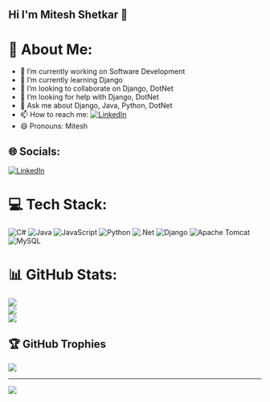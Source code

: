 ## Hi I'm Mitesh Shetkar 👋

# 💫 About Me:

- 🔭 I’m currently working on Software Development
- 🌱 I’m currently learning Django
- 👯 I’m looking to collaborate on Django, DotNet
- 🤔 I’m looking for help with Django, DotNet
- 💬 Ask me about Django, Java, Python, DotNet
- 📫 How to reach me: [![LinkedIn](https://img.shields.io/badge/LinkedIn-%230077B5.svg?logo=linkedin&logoColor=white)](https://linkedin.com/in/mitesh-shetkar-874a1a205) 
- 😄 Pronouns: Mitesh
 <!--
**shetkarmitesh/shetkarmitesh** is a ✨ _special_ ✨ repository because its `README.md` (this file) appears on your GitHub profile.

Here are some ideas to get you started:
- ⚡ Fun fact: ...
# 💫 About Me:
👀 I’m interested in Software Development<br>🌱 I’m currently learning Django<br>💬 Ask me about Django, Java, Python, DotNet<br>👯 I’m looking to collaborate on Django, DotNet, Java Projects
-->


## 🌐 Socials:
[![LinkedIn](https://img.shields.io/badge/LinkedIn-%230077B5.svg?logo=linkedin&logoColor=white)](https://linkedin.com/in/mitesh-shetkar-874a1a205) 

# 💻 Tech Stack:
![C#](https://img.shields.io/badge/c%23-%23239120.svg?style=for-the-badge&logo=csharp&logoColor=white) ![Java](https://img.shields.io/badge/java-%23ED8B00.svg?style=for-the-badge&logo=openjdk&logoColor=white) ![JavaScript](https://img.shields.io/badge/javascript-%23323330.svg?style=for-the-badge&logo=javascript&logoColor=%23F7DF1E) ![Python](https://img.shields.io/badge/python-3670A0?style=for-the-badge&logo=python&logoColor=ffdd54) ![.Net](https://img.shields.io/badge/.NET-5C2D91?style=for-the-badge&logo=.net&logoColor=white) ![Django](https://img.shields.io/badge/django-%23092E20.svg?style=for-the-badge&logo=django&logoColor=white) ![Apache Tomcat](https://img.shields.io/badge/apache%20tomcat-%23F8DC75.svg?style=for-the-badge&logo=apache-tomcat&logoColor=black) ![MySQL](https://img.shields.io/badge/mysql-4479A1.svg?style=for-the-badge&logo=mysql&logoColor=white)
# 📊 GitHub Stats:
![](https://github-readme-stats.vercel.app/api?username=shetkarmitesh&theme=dark&hide_border=false&include_all_commits=false&count_private=false)<br/>
![](https://github-readme-streak-stats.herokuapp.com/?user=shetkarmitesh&theme=dark&hide_border=false)<br/>
![](https://github-readme-stats.vercel.app/api/top-langs/?username=shetkarmitesh&theme=dark&hide_border=false&include_all_commits=false&count_private=false&layout=compact)

## 🏆 GitHub Trophies
![](https://github-profile-trophy.vercel.app/?username=shetkarmitesh&theme=radical&no-frame=false&no-bg=true&margin-w=4)

---
[![](https://visitcount.itsvg.in/api?id=shetkarmitesh&icon=0&color=0)](https://visitcount.itsvg.in)

<!-- Proudly created with GPRM ( https://gprm.itsvg.in ) -->
